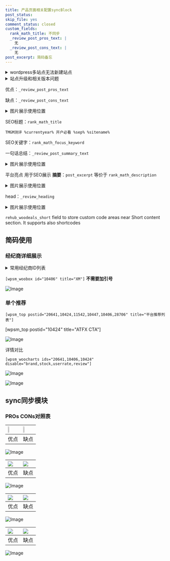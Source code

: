 ```yaml
---
title: 产品页面相关配置syncBlock
post_status: 
skip_file: yes
comment_status: closed
custom_fields:
  rank_math_title: 不同步
  _review_post_pros_text: |
    无
  _review_post_cons_text: |
    无
post_excerpt: 简码备忘
---
```

<details><summary>wordpress多站点无法新建站点</summary>

<li>和报错需要清理cookies一样的原因</li>
<li>wp-config.php里面<code>define( 'SUBDOMAIN_INSTALL', false );//子域名安装</code></li>
<li>新建子站点是用<code>define( 'SUBDOMAIN_INSTALL', true);//子域名安装</code> 完成以后，改成<code>false</code></li>
</details>

<details><summary>站点升级和相关版本问题</summary>

<p>wordpress：5.9.9
woocommerce：7.5.1
出现问题的地方：主题选项里面>><strong>Product layout >>compact style</strong></p>
<p>如何出现没有用过的字段 导致无法保存。先导出配置 然后进行修改，后面再次恢复即可。</p>
<p>出现部分字段无法显示时，需要返回默认布局后，对产品进行保存就好了。</p>
<p></p>
</details>

优点：`_review_post_pros_text`

缺点：`_review_post_cons_text`

<details><summary>图片展示使用位置</summary>

<img src="https://prod-files-secure.s3.us-west-2.amazonaws.com/39ed1227-6d7d-4570-be36-9ccd4a2c4241/f51d3d83-55d4-4bdf-9604-f37ec77ab556/Untitled.png?X-Amz-Algorithm=AWS4-HMAC-SHA256&X-Amz-Content-Sha256=UNSIGNED-PAYLOAD&X-Amz-Credential=ASIAZI2LB4667QUOIBJD%2F20250212%2Fus-west-2%2Fs3%2Faws4_request&X-Amz-Date=20250212T225521Z&X-Amz-Expires=3600&X-Amz-Security-Token=IQoJb3JpZ2luX2VjEN%2F%2F%2F%2F%2F%2F%2F%2F%2F%2F%2FwEaCXVzLXdlc3QtMiJIMEYCIQCcFDtX3jmSou5CzVdRYOq0xN%2BxZYYhlHvWbZvo1sX4CQIhANAhpYV7VW7UC3Ki6TdcMJpQdxAdmJ3lKGM%2ByuSqEIVcKogECPj%2F%2F%2F%2F%2F%2F%2F%2F%2F%2FwEQABoMNjM3NDIzMTgzODA1IgzjirSsPzzIKv7n6b4q3ANsN92cM511tXY6lgCK1SRp65YKM9iQ4FAgQTrBxqGwhxJ%2B1MYeg73sP4z79mR%2B1RE1RnHsruhYH87dhOoXcsNS1MSjzDq0eQOjYVNXQV8%2FIVgAsBncHcFoK1rANurfPCqF2sIBEdkkh0dMipoqr%2BsySn%2BbGqjtZETCDmPe840KiO866zva%2FlF9MNpcR0AM3h34BY3qSEyXvrV5Z5uY6lfWh8IpjENIIg%2B0l2cKsoWCXVj5elb3aTTBoJn0NNZXRwgf8cJIyJpie3rCvNqYxhJYeizBbA1bn8iC0u2Ts%2FxH%2Fn4dRRAyv3oNT0s75e%2FtHuOrWje311LHwjwfjZLj2jaZCbgtnSz4T0E05yXfWTS9Wtx0%2BVk%2FXzGA5XKKaqh%2BMYPXEGZo0UD7jjCugqfZy0LNTSXAdiQ7Ai%2BnAUPxX1ghOnGUBthg3Zw9JeS7ijHqwG4cGvpWdqB5VASuZPESdWZKp2v74Q3UIOiWzGFk1WrTWuUrU9NjYmEVi47AqIfR2IcDHSgKtTywzHBpGWd9zOFbswhjhQJU8KmQoOMYkHkdz7PServm1BjUYQ2RaA0AZuVwlyODYok6ErUtzWU740ZFsf1GRDF0BB1o0bOfJqKbSsttELJPsgB8pQCbDTDWw7S9BjqkAS61ILhir6IO5HAga80DisEEiO04ynnQipUSMpojdsx5aediETCUn3nw3kBashGGjWKNma8vIlSwd1M%2Fk2OHaJ8D%2BTExlIL%2BXA%2BP8YQ0Yp%2F6AafKvw%2FjbejYlPoER%2BhDo%2FKqhlLiCw0w8AzW6qsJAMMi1glRnxyC6GqfUajULpTefCCqfTfpep%2Fsqzve8fwwsH5gXmo7VFTgrXwaZWh9T%2FNcilWe&X-Amz-Signature=6e8728b9ffe9dd62be8ff36b253c38cd0143e6e3fe88c99dfba9235783bd3a05&X-Amz-SignedHeaders=host&x-id=GetObject" alt="Image">
</details>

SEO标题：`rank_math_title`

`TMGM测评 %currentyear% 开户必看 %sep% %sitename%`

SEO关键字：`rank_math_focus_keyword`

一句话总结：`_review_post_summary_text`

<details><summary>图片展示使用位置</summary>

<img src="https://prod-files-secure.s3.us-west-2.amazonaws.com/39ed1227-6d7d-4570-be36-9ccd4a2c4241/4b96a922-296c-4f4e-8630-d1c870cbce01/Untitled.png?X-Amz-Algorithm=AWS4-HMAC-SHA256&X-Amz-Content-Sha256=UNSIGNED-PAYLOAD&X-Amz-Credential=ASIAZI2LB466QT4ZV5TH%2F20250212%2Fus-west-2%2Fs3%2Faws4_request&X-Amz-Date=20250212T225521Z&X-Amz-Expires=3600&X-Amz-Security-Token=IQoJb3JpZ2luX2VjEN%2F%2F%2F%2F%2F%2F%2F%2F%2F%2F%2FwEaCXVzLXdlc3QtMiJHMEUCIQDaUlqoOFrrtdbWZF89FPV9PG53wMxYHfhJYDvjKyKPBQIgJ8uzyb4dagjsHBl33dIA79p0n5vUChNSNRAonvbPbdkqiAQI%2BP%2F%2F%2F%2F%2F%2F%2F%2F%2F%2FARAAGgw2Mzc0MjMxODM4MDUiDJl7kcudUEoTix8kqCrcA1o0oJZwtuZcbUZy4wPGWmJi%2BAxiVdvhpuMgH46o8erL0ShVz9%2FOL6Oy7EKdwsoTAdz0%2B6bRMGJQX5WbbYGZlzJ7Zn%2BnOwmGzS6q7412eXLkMFtMQFXvNMTK2Akz%2F9bWMjMe%2BN%2FluUEyjrZ7n4R7keNw94OPmpaX%2B658rkc5AuuHjIY3ZhuRd1bvK0P8UFqBwzKWq3oNpD7vn%2FCoTGY3DunNHwVxJKNLIcWGDc%2BJ%2FmoI3%2BqlBnfIiKdxK2%2FmthnijmWOwbmqoTYgcst3OESiaoGG%2Bn1odpHfS82tKI6eSAcCp4%2Ffr7p12Zhek9%2FmqDxU3xTQC5QT%2FWhRkNQrsTaEqrefGRUahy6wH4lEo4iomRiLVOQKbTw3FcwE9GicAfYohMR0f%2B6MgA6XnQ8Kuiagj%2F%2FRCTxMfDmr3nmdKIlOAb9EoQJR4eBIKO0VzotpMuWYGfTGGoXSeoo%2Bp16LjJ4iI20lvlquHq46SfThr2L%2F2vB45Dl7QF2txozmkXPnsK3DHOQGM2q0da6qtkwEwPX0WMogqz2ouVFsXID56ja6tF99cipSTizMnV1RIKCbxFoTMoZA4h2woflQyv518BEBSAD9Pz258%2BqGLwGhqU3heqYnLlNf%2FjALhBwLvGVpML3DtL0GOqUBjkSEdk7bhGykUhYyKFAPE%2FVv9FWinrwzrO2dYbhUcgKClatDaXWRC2PmCzHtiQG1ctewk%2Bd5HKm3O04phaqE7m4wHsi8Rketh2i5p1xicu40Cd8RX%2Fac7OEHxQ9W2CHwyPxz9KAeyhPxiuoYnyyZb5qJU6n0rdGtjpbMQrTV1bNAE%2FMSxVRmxdCBhvr7CK%2FSYeRAbUH2Er0hrzpvMhZu%2F7KZYZt3&X-Amz-Signature=b328537e267477d5d2861b5cd52cad0ec4336b7ae4dc2d213fa36f27ed24ebbe&X-Amz-SignedHeaders=host&x-id=GetObject" alt="Image">
</details>

平台亮点 用于SEO展示 **摘要**：`post_excerpt`  等价于 `rank_math_description`

<details><summary>图片展示使用位置</summary>

<img src="https://prod-files-secure.s3.us-west-2.amazonaws.com/39ed1227-6d7d-4570-be36-9ccd4a2c4241/1ee11f63-b60a-4dfe-a7a7-d58ff23b5d88/Untitled.png?X-Amz-Algorithm=AWS4-HMAC-SHA256&X-Amz-Content-Sha256=UNSIGNED-PAYLOAD&X-Amz-Credential=ASIAZI2LB466UNDLO4OS%2F20250212%2Fus-west-2%2Fs3%2Faws4_request&X-Amz-Date=20250212T225522Z&X-Amz-Expires=3600&X-Amz-Security-Token=IQoJb3JpZ2luX2VjEN%2F%2F%2F%2F%2F%2F%2F%2F%2F%2F%2FwEaCXVzLXdlc3QtMiJGMEQCIB0NBghvcyOOdNmJccrVKWnx6PieTiqf8dWUJE0Bv%2FWlAiA%2FTBqB6pr4UOlhcbJIeovi8iKosB1NNOJXlC6teUjmWyqIBAj4%2F%2F%2F%2F%2F%2F%2F%2F%2F%2F8BEAAaDDYzNzQyMzE4MzgwNSIMDmZbt9HkixvC7ZQVKtwDayoYm8z3Iu%2BnJemUS7JZaUHSrFNMxc5%2BECVHb86CMd4tvveyB6ecgU1gYypcckHrtwXOvc0wlFGSa6aNHWGomjbMNiGXMa2MlJIiamqVDR%2B%2BuIqtLILgzZkShnaXK9VDyCWCHocQqqVO8HOk5nQ%2FPUO3Fm7GKFTX8kbwYIF%2BqD76eMNA5NURuFUIUIlOJXsb2CRda4E3FI1n10Tev%2B8IXEm0zpDu2qQCNgktlxR%2B7HH6P%2FhDxJRT%2FB3oFDr%2F08GBWJ2YFX9SGu001SZpJxileA15ub0tegCZbnxVGwy7VLppp8jEmwtDbiTadgzpePbYBdL4MLGzU1SUzdXnhSe3pIJWyLk%2FefRVenUFRmGVk2cl7YsKHkNk3PPOqEVBaG4LLoaE3X2WWPiaiTnX2hHfdkSpoOadPn6PO8wkLfSRH24dI2MLfJRqMRK1Oik5aWs3IUJaV5J9JWfQxbOJNFwppCKBWau9zEzgzcs9ApPhrybYJrqd6%2FQFW5wTTXt0163nQtqtAUWjRjrxllUy8oKlN%2FxZc0iAozPe4yYXDWTu6e7AlIywzseLItyckBSEfNmQgghozqJY6RGXl3UZOwUQjptlqPdpdMvOgHqzGVovZeXWq3ED5aze3Z7G2rIw4cO0vQY6pgHkCn5PZzQXEOeyTt8RXhQ5B1DnjUuHGRq0qs%2FzhhEcmYr%2FpiYFpRj7YivE5FJfOOOzkIHsQMXMgSrMwO7qCOUA1PGmiWGKLZJBTIdJu1OkR4Hf0qUu3alhj4qA9TPmiz9BDuwkRvxkWTMW%2FDlpQ7Oo6RjPLO1r72yJe4oBnHHpLnTAo5yjfH6EcGdi%2BUgyPLFv8dPi4WQzMwe3XRIHPsB2VGgLXa3G&X-Amz-Signature=35431a0f85cf2bf97a461455c05ca3b0f2fe66ef256e0b7524b99352eab29f14&X-Amz-SignedHeaders=host&x-id=GetObject" alt="Image">
<img src="https://prod-files-secure.s3.us-west-2.amazonaws.com/39ed1227-6d7d-4570-be36-9ccd4a2c4241/ad4118b5-78d8-4fbe-801e-3b29b5d99c01/Untitled.png?X-Amz-Algorithm=AWS4-HMAC-SHA256&X-Amz-Content-Sha256=UNSIGNED-PAYLOAD&X-Amz-Credential=ASIAZI2LB466UNDLO4OS%2F20250212%2Fus-west-2%2Fs3%2Faws4_request&X-Amz-Date=20250212T225522Z&X-Amz-Expires=3600&X-Amz-Security-Token=IQoJb3JpZ2luX2VjEN%2F%2F%2F%2F%2F%2F%2F%2F%2F%2F%2FwEaCXVzLXdlc3QtMiJGMEQCIB0NBghvcyOOdNmJccrVKWnx6PieTiqf8dWUJE0Bv%2FWlAiA%2FTBqB6pr4UOlhcbJIeovi8iKosB1NNOJXlC6teUjmWyqIBAj4%2F%2F%2F%2F%2F%2F%2F%2F%2F%2F8BEAAaDDYzNzQyMzE4MzgwNSIMDmZbt9HkixvC7ZQVKtwDayoYm8z3Iu%2BnJemUS7JZaUHSrFNMxc5%2BECVHb86CMd4tvveyB6ecgU1gYypcckHrtwXOvc0wlFGSa6aNHWGomjbMNiGXMa2MlJIiamqVDR%2B%2BuIqtLILgzZkShnaXK9VDyCWCHocQqqVO8HOk5nQ%2FPUO3Fm7GKFTX8kbwYIF%2BqD76eMNA5NURuFUIUIlOJXsb2CRda4E3FI1n10Tev%2B8IXEm0zpDu2qQCNgktlxR%2B7HH6P%2FhDxJRT%2FB3oFDr%2F08GBWJ2YFX9SGu001SZpJxileA15ub0tegCZbnxVGwy7VLppp8jEmwtDbiTadgzpePbYBdL4MLGzU1SUzdXnhSe3pIJWyLk%2FefRVenUFRmGVk2cl7YsKHkNk3PPOqEVBaG4LLoaE3X2WWPiaiTnX2hHfdkSpoOadPn6PO8wkLfSRH24dI2MLfJRqMRK1Oik5aWs3IUJaV5J9JWfQxbOJNFwppCKBWau9zEzgzcs9ApPhrybYJrqd6%2FQFW5wTTXt0163nQtqtAUWjRjrxllUy8oKlN%2FxZc0iAozPe4yYXDWTu6e7AlIywzseLItyckBSEfNmQgghozqJY6RGXl3UZOwUQjptlqPdpdMvOgHqzGVovZeXWq3ED5aze3Z7G2rIw4cO0vQY6pgHkCn5PZzQXEOeyTt8RXhQ5B1DnjUuHGRq0qs%2FzhhEcmYr%2FpiYFpRj7YivE5FJfOOOzkIHsQMXMgSrMwO7qCOUA1PGmiWGKLZJBTIdJu1OkR4Hf0qUu3alhj4qA9TPmiz9BDuwkRvxkWTMW%2FDlpQ7Oo6RjPLO1r72yJe4oBnHHpLnTAo5yjfH6EcGdi%2BUgyPLFv8dPi4WQzMwe3XRIHPsB2VGgLXa3G&X-Amz-Signature=5fc921c0148a2a8567747a527d7965c67093eb94d7705f8ed50259fd9bf34da8&X-Amz-SignedHeaders=host&x-id=GetObject" alt="Image">
<img src="https://prod-files-secure.s3.us-west-2.amazonaws.com/39ed1227-6d7d-4570-be36-9ccd4a2c4241/a38cf7c9-a79c-4b64-9e94-13589fe0758b/Untitled.png?X-Amz-Algorithm=AWS4-HMAC-SHA256&X-Amz-Content-Sha256=UNSIGNED-PAYLOAD&X-Amz-Credential=ASIAZI2LB466UNDLO4OS%2F20250212%2Fus-west-2%2Fs3%2Faws4_request&X-Amz-Date=20250212T225522Z&X-Amz-Expires=3600&X-Amz-Security-Token=IQoJb3JpZ2luX2VjEN%2F%2F%2F%2F%2F%2F%2F%2F%2F%2F%2FwEaCXVzLXdlc3QtMiJGMEQCIB0NBghvcyOOdNmJccrVKWnx6PieTiqf8dWUJE0Bv%2FWlAiA%2FTBqB6pr4UOlhcbJIeovi8iKosB1NNOJXlC6teUjmWyqIBAj4%2F%2F%2F%2F%2F%2F%2F%2F%2F%2F8BEAAaDDYzNzQyMzE4MzgwNSIMDmZbt9HkixvC7ZQVKtwDayoYm8z3Iu%2BnJemUS7JZaUHSrFNMxc5%2BECVHb86CMd4tvveyB6ecgU1gYypcckHrtwXOvc0wlFGSa6aNHWGomjbMNiGXMa2MlJIiamqVDR%2B%2BuIqtLILgzZkShnaXK9VDyCWCHocQqqVO8HOk5nQ%2FPUO3Fm7GKFTX8kbwYIF%2BqD76eMNA5NURuFUIUIlOJXsb2CRda4E3FI1n10Tev%2B8IXEm0zpDu2qQCNgktlxR%2B7HH6P%2FhDxJRT%2FB3oFDr%2F08GBWJ2YFX9SGu001SZpJxileA15ub0tegCZbnxVGwy7VLppp8jEmwtDbiTadgzpePbYBdL4MLGzU1SUzdXnhSe3pIJWyLk%2FefRVenUFRmGVk2cl7YsKHkNk3PPOqEVBaG4LLoaE3X2WWPiaiTnX2hHfdkSpoOadPn6PO8wkLfSRH24dI2MLfJRqMRK1Oik5aWs3IUJaV5J9JWfQxbOJNFwppCKBWau9zEzgzcs9ApPhrybYJrqd6%2FQFW5wTTXt0163nQtqtAUWjRjrxllUy8oKlN%2FxZc0iAozPe4yYXDWTu6e7AlIywzseLItyckBSEfNmQgghozqJY6RGXl3UZOwUQjptlqPdpdMvOgHqzGVovZeXWq3ED5aze3Z7G2rIw4cO0vQY6pgHkCn5PZzQXEOeyTt8RXhQ5B1DnjUuHGRq0qs%2FzhhEcmYr%2FpiYFpRj7YivE5FJfOOOzkIHsQMXMgSrMwO7qCOUA1PGmiWGKLZJBTIdJu1OkR4Hf0qUu3alhj4qA9TPmiz9BDuwkRvxkWTMW%2FDlpQ7Oo6RjPLO1r72yJe4oBnHHpLnTAo5yjfH6EcGdi%2BUgyPLFv8dPi4WQzMwe3XRIHPsB2VGgLXa3G&X-Amz-Signature=3b5a56599bde33ee010e4026f44c334c1bd4b68e60b65b3bf1bdc279eaafccf3&X-Amz-SignedHeaders=host&x-id=GetObject" alt="Image">
<img src="https://prod-files-secure.s3.us-west-2.amazonaws.com/39ed1227-6d7d-4570-be36-9ccd4a2c4241/7da6fc1e-d2ac-42ae-8c75-cb5749aa18f6/Untitled.png?X-Amz-Algorithm=AWS4-HMAC-SHA256&X-Amz-Content-Sha256=UNSIGNED-PAYLOAD&X-Amz-Credential=ASIAZI2LB466UNDLO4OS%2F20250212%2Fus-west-2%2Fs3%2Faws4_request&X-Amz-Date=20250212T225522Z&X-Amz-Expires=3600&X-Amz-Security-Token=IQoJb3JpZ2luX2VjEN%2F%2F%2F%2F%2F%2F%2F%2F%2F%2F%2FwEaCXVzLXdlc3QtMiJGMEQCIB0NBghvcyOOdNmJccrVKWnx6PieTiqf8dWUJE0Bv%2FWlAiA%2FTBqB6pr4UOlhcbJIeovi8iKosB1NNOJXlC6teUjmWyqIBAj4%2F%2F%2F%2F%2F%2F%2F%2F%2F%2F8BEAAaDDYzNzQyMzE4MzgwNSIMDmZbt9HkixvC7ZQVKtwDayoYm8z3Iu%2BnJemUS7JZaUHSrFNMxc5%2BECVHb86CMd4tvveyB6ecgU1gYypcckHrtwXOvc0wlFGSa6aNHWGomjbMNiGXMa2MlJIiamqVDR%2B%2BuIqtLILgzZkShnaXK9VDyCWCHocQqqVO8HOk5nQ%2FPUO3Fm7GKFTX8kbwYIF%2BqD76eMNA5NURuFUIUIlOJXsb2CRda4E3FI1n10Tev%2B8IXEm0zpDu2qQCNgktlxR%2B7HH6P%2FhDxJRT%2FB3oFDr%2F08GBWJ2YFX9SGu001SZpJxileA15ub0tegCZbnxVGwy7VLppp8jEmwtDbiTadgzpePbYBdL4MLGzU1SUzdXnhSe3pIJWyLk%2FefRVenUFRmGVk2cl7YsKHkNk3PPOqEVBaG4LLoaE3X2WWPiaiTnX2hHfdkSpoOadPn6PO8wkLfSRH24dI2MLfJRqMRK1Oik5aWs3IUJaV5J9JWfQxbOJNFwppCKBWau9zEzgzcs9ApPhrybYJrqd6%2FQFW5wTTXt0163nQtqtAUWjRjrxllUy8oKlN%2FxZc0iAozPe4yYXDWTu6e7AlIywzseLItyckBSEfNmQgghozqJY6RGXl3UZOwUQjptlqPdpdMvOgHqzGVovZeXWq3ED5aze3Z7G2rIw4cO0vQY6pgHkCn5PZzQXEOeyTt8RXhQ5B1DnjUuHGRq0qs%2FzhhEcmYr%2FpiYFpRj7YivE5FJfOOOzkIHsQMXMgSrMwO7qCOUA1PGmiWGKLZJBTIdJu1OkR4Hf0qUu3alhj4qA9TPmiz9BDuwkRvxkWTMW%2FDlpQ7Oo6RjPLO1r72yJe4oBnHHpLnTAo5yjfH6EcGdi%2BUgyPLFv8dPi4WQzMwe3XRIHPsB2VGgLXa3G&X-Amz-Signature=d6b7efb1633eafa0b5226ce69d7160adc8a06bec5f7bfcd1fab8b34bc52ddcce&X-Amz-SignedHeaders=host&x-id=GetObject" alt="Image">
<img src="https://prod-files-secure.s3.us-west-2.amazonaws.com/39ed1227-6d7d-4570-be36-9ccd4a2c4241/7e97f40a-eaee-47f5-b2f9-475f96808fa7/Untitled.png?X-Amz-Algorithm=AWS4-HMAC-SHA256&X-Amz-Content-Sha256=UNSIGNED-PAYLOAD&X-Amz-Credential=ASIAZI2LB466UNDLO4OS%2F20250212%2Fus-west-2%2Fs3%2Faws4_request&X-Amz-Date=20250212T225522Z&X-Amz-Expires=3600&X-Amz-Security-Token=IQoJb3JpZ2luX2VjEN%2F%2F%2F%2F%2F%2F%2F%2F%2F%2F%2FwEaCXVzLXdlc3QtMiJGMEQCIB0NBghvcyOOdNmJccrVKWnx6PieTiqf8dWUJE0Bv%2FWlAiA%2FTBqB6pr4UOlhcbJIeovi8iKosB1NNOJXlC6teUjmWyqIBAj4%2F%2F%2F%2F%2F%2F%2F%2F%2F%2F8BEAAaDDYzNzQyMzE4MzgwNSIMDmZbt9HkixvC7ZQVKtwDayoYm8z3Iu%2BnJemUS7JZaUHSrFNMxc5%2BECVHb86CMd4tvveyB6ecgU1gYypcckHrtwXOvc0wlFGSa6aNHWGomjbMNiGXMa2MlJIiamqVDR%2B%2BuIqtLILgzZkShnaXK9VDyCWCHocQqqVO8HOk5nQ%2FPUO3Fm7GKFTX8kbwYIF%2BqD76eMNA5NURuFUIUIlOJXsb2CRda4E3FI1n10Tev%2B8IXEm0zpDu2qQCNgktlxR%2B7HH6P%2FhDxJRT%2FB3oFDr%2F08GBWJ2YFX9SGu001SZpJxileA15ub0tegCZbnxVGwy7VLppp8jEmwtDbiTadgzpePbYBdL4MLGzU1SUzdXnhSe3pIJWyLk%2FefRVenUFRmGVk2cl7YsKHkNk3PPOqEVBaG4LLoaE3X2WWPiaiTnX2hHfdkSpoOadPn6PO8wkLfSRH24dI2MLfJRqMRK1Oik5aWs3IUJaV5J9JWfQxbOJNFwppCKBWau9zEzgzcs9ApPhrybYJrqd6%2FQFW5wTTXt0163nQtqtAUWjRjrxllUy8oKlN%2FxZc0iAozPe4yYXDWTu6e7AlIywzseLItyckBSEfNmQgghozqJY6RGXl3UZOwUQjptlqPdpdMvOgHqzGVovZeXWq3ED5aze3Z7G2rIw4cO0vQY6pgHkCn5PZzQXEOeyTt8RXhQ5B1DnjUuHGRq0qs%2FzhhEcmYr%2FpiYFpRj7YivE5FJfOOOzkIHsQMXMgSrMwO7qCOUA1PGmiWGKLZJBTIdJu1OkR4Hf0qUu3alhj4qA9TPmiz9BDuwkRvxkWTMW%2FDlpQ7Oo6RjPLO1r72yJe4oBnHHpLnTAo5yjfH6EcGdi%2BUgyPLFv8dPi4WQzMwe3XRIHPsB2VGgLXa3G&X-Amz-Signature=a387cc2358907ac2576d540086141d7b1bd13442946c3c5f053d34abb3de83b9&X-Amz-SignedHeaders=host&x-id=GetObject" alt="Image">
</details>

head：`_review_heading`

<details><summary>图片展示使用位置</summary>

<img src="https://prod-files-secure.s3.us-west-2.amazonaws.com/39ed1227-6d7d-4570-be36-9ccd4a2c4241/3a4650ad-9887-415c-889a-edd51fa54f27/Untitled.png?X-Amz-Algorithm=AWS4-HMAC-SHA256&X-Amz-Content-Sha256=UNSIGNED-PAYLOAD&X-Amz-Credential=ASIAZI2LB466YVMBCLFU%2F20250212%2Fus-west-2%2Fs3%2Faws4_request&X-Amz-Date=20250212T225522Z&X-Amz-Expires=3600&X-Amz-Security-Token=IQoJb3JpZ2luX2VjEN%2F%2F%2F%2F%2F%2F%2F%2F%2F%2F%2FwEaCXVzLXdlc3QtMiJHMEUCIBsUYbOO10AUUz3rGMAp9G4wURRdXB7f4ekVQJa3hnG2AiEAzRCIoen8EqYEX7%2BLzlFzTQbOv25RQZ2O5W2LSifS7hMqiAQI%2BP%2F%2F%2F%2F%2F%2F%2F%2F%2F%2FARAAGgw2Mzc0MjMxODM4MDUiDO90lkgqFiba%2BZifVircA3dxqNGasNgrKv82cEA6m%2B8zT5O7x6K825UG4E5V8IrI9K3I80Yjpv8BEVz360j3GiikJKVz1f%2B6Oo2IMcjebKsn4ZtPs86w4t1jFcUVaVtEyxed33%2B%2BId%2FoFvb3a6BG8A%2BNbcvabBtAxJaQ9G%2BJk4b9JHYCbOYVU5IxkF7C2Kf0B2ioR2%2FSSEVZnXNg%2FvvOsPWfXGNmMCqsCz8Y%2BtrYVO51icVsbzvS5QvfeaZBoLsQ%2Fxj3pmEdiBJlouvP83QFUrBwcn8Xxzq2dSo0La4e9%2FY3OzlnXInXM17BKI7lJ1asaXAo%2BS%2FVn2pK8kFuAAvN2I6GlbP6op%2BfHdRBEL0vImDBELJ6xJyMGYE4OBIlAmTOgGgnEdvJLDH32s%2BLKyTmnJ2fP1WSpa0slqEAZtyG1u4FNuSySRTr3qs7jU3EYIQbFTqWgGtWG8L8Tx%2B1HMIAw7IXqOUFx8CaQyivdSVn6TJ69%2BROITDticLGq7J%2B96tTu1CNs4sc%2F8YZRrFn7WOZT71wcZbR9U4Wz%2B4EZZNrMpgYIu7NF5%2FDu4pr1%2FSlQUmUYwHBM2izHu6AS6hIcnzdiGTEFsKVBT52zjUcjwgOPA2gzwLb3%2FDplaYfhh8bp1vkz62znDdr973IqvMMMMPEtL0GOqUBxPHubQ1EeUMRN%2Fvs%2Bvv0qkRLvJjsnyzgL4C%2BCGiviM%2FSWbnaYPENrtYAcnuvOQfFBayYi1KmaSGdIcQD5W6jJ63mmM0Ir5IokHzgqk9t2J%2Bpp93yLHbM65YK9FNSEhM2jtjNum22PHPXPBo4FVe7NIVD0Kz8Mj2NO9tIFqDObYJVVe%2FfrDpJLFNpSdqW%2BH78daN19faChJj0JGPYeE9NiVFoVad5&X-Amz-Signature=5c95e8123ca19d27bb29b71f78935b36651674b9e0b7218bf076ca58c7461300&X-Amz-SignedHeaders=host&x-id=GetObject" alt="Image">
</details>

`rehub_woodeals_short`	field to store custom code areas near Short content section. It supports also shortcodes



## 简码使用

### 经纪商详细展示

<details><summary>常用经纪商ID列表</summary>

<pre><code class="php">嘉盛 ===> 20641  [wpsm_woobox id="20641" title="嘉盛"]
易信easymarkets ===> 11542  [wpsm_woobox id="11542" title="易信easymarkets"]
ATFX外汇 ===> 10424  [wpsm_woobox id="10424" title="ATFX"]
XM ===> 10406  [wpsm_woobox id="10406" title="XM"]
TMGM ===> 29622  [wpsm_woobox id="29622" title="TMGM"]
HYCM ===> 10447  [wpsm_woobox id="10447" title="HYCM"]
fpmarkets澳福外汇 ===> 20639  [wpsm_woobox id="20639" title="fpmarkets澳福外汇"]</code></pre>
</details>

`[wpsm_woobox id="10406" title="XM"]` **不需要加引号**

![Image](https://prod-files-secure.s3.us-west-2.amazonaws.com/39ed1227-6d7d-4570-be36-9ccd4a2c4241/4f898f9d-0fa7-4e43-acd3-ac6bc7be575a/Untitled.png?X-Amz-Algorithm=AWS4-HMAC-SHA256&X-Amz-Content-Sha256=UNSIGNED-PAYLOAD&X-Amz-Credential=ASIAZI2LB4666KT5ORNR%2F20250212%2Fus-west-2%2Fs3%2Faws4_request&X-Amz-Date=20250212T225520Z&X-Amz-Expires=3600&X-Amz-Security-Token=IQoJb3JpZ2luX2VjEN%2F%2F%2F%2F%2F%2F%2F%2F%2F%2F%2FwEaCXVzLXdlc3QtMiJHMEUCIQCP3lP8f8MiPiZKUzxTqMPwIOEn1yiBgTp7Q832JKRK%2BwIgc18YALBgX6tHEuIvvh36uhpMpzBXd1CtH5QNsgjxRSoqiAQI%2BP%2F%2F%2F%2F%2F%2F%2F%2F%2F%2FARAAGgw2Mzc0MjMxODM4MDUiDA7pO%2BlZ5KsvWoDn6SrcA50cMVMUPFbZDBE9iHBCTWlcnhUQF8LZPharCvh22OjgiON6WBfQrUfsUAv3T0a8lp7N1mxVDNkScCg5bEz4XHLSsekgdww8iWu1HwtAoLIV0j3YIhHQl9YtpoAhHEgt50R4zwUCu7Akc4p4DI%2BdAAXBCbSdZSYyWzt1xZVavWVTB3BT7OYqNvHEoUf6ufj%2BUSvDhDBmFI4izdnffWNavIRCWbJn6ZIHm7vNJSsx2oHjK1ME6id8RhxYWqXpmmt8UZ4V42Y7yssV0PCUZLsWQUeSck1Nrw6OBZndHMZowf96UA9JDp1mNd326D3ykLmYATqxediM68rODuKWOS0NlXpG9Za7Xq7vU5gGsAien4P5k4UnTLDiRIfqBLMOynOr5BH0JTYTz09zQuDut415t8MLx1ZoMUYuto62Ole4Tb73mSu8iIQIAbugkHEsq5d0aArSF76yUm3r%2Bc2EcaxhGx86PuKaJAav6u8v3gcsxLaETlyTSrub32ao8zybRf0q9oFkMffUyEmu0oEXjn6%2FE9os0hKg1kM0wlSkFNvnj%2BUb5tC%2FyWc5mUcn%2B2G0cY%2FNCti9u2aKRb6AGB1FyvWDOPoYNbKXN%2FNXAGnDPDjm84AxAgyoOb3IsZEtrbh1ML3DtL0GOqUBsZlqgs7j%2FR6IXQoNx%2FCL5hh58ASyk7MjbxFWLqXb4PxiXdBpu%2F1EYbPL5C55WLCSgZ3KnW2aSP71P%2F1bPqb4tHGgBReT%2F3R1%2Fbpjxtodp5Zw2an3QThpcFrId%2F5qmXDuClgBhTEgK03DZ6GYqwBVL7%2B8TtwdIWBWJYyIGVlGXHUYUHKj2Djw%2F6EeYl0Y351luw5pIk7s8g%2FsYru%2FggkvAf%2BkKjhH&X-Amz-Signature=62940cace6f14b69d0fe0f46eb2f4f5ce0e528b70d02582e00ca08eede007eae&X-Amz-SignedHeaders=host&x-id=GetObject)

### 单个推荐
`[wpsm_top postid="20641,10424,11542,10447,10406,28706" title="平台推荐列表"]`

[wpsm_top postid="10424" title="ATFX CTA"]

![Image](https://prod-files-secure.s3.us-west-2.amazonaws.com/39ed1227-6d7d-4570-be36-9ccd4a2c4241/5ac620dc-51a8-48b6-b55d-91f47299193c/Untitled.png?X-Amz-Algorithm=AWS4-HMAC-SHA256&X-Amz-Content-Sha256=UNSIGNED-PAYLOAD&X-Amz-Credential=ASIAZI2LB4666KT5ORNR%2F20250212%2Fus-west-2%2Fs3%2Faws4_request&X-Amz-Date=20250212T225520Z&X-Amz-Expires=3600&X-Amz-Security-Token=IQoJb3JpZ2luX2VjEN%2F%2F%2F%2F%2F%2F%2F%2F%2F%2F%2FwEaCXVzLXdlc3QtMiJHMEUCIQCP3lP8f8MiPiZKUzxTqMPwIOEn1yiBgTp7Q832JKRK%2BwIgc18YALBgX6tHEuIvvh36uhpMpzBXd1CtH5QNsgjxRSoqiAQI%2BP%2F%2F%2F%2F%2F%2F%2F%2F%2F%2FARAAGgw2Mzc0MjMxODM4MDUiDA7pO%2BlZ5KsvWoDn6SrcA50cMVMUPFbZDBE9iHBCTWlcnhUQF8LZPharCvh22OjgiON6WBfQrUfsUAv3T0a8lp7N1mxVDNkScCg5bEz4XHLSsekgdww8iWu1HwtAoLIV0j3YIhHQl9YtpoAhHEgt50R4zwUCu7Akc4p4DI%2BdAAXBCbSdZSYyWzt1xZVavWVTB3BT7OYqNvHEoUf6ufj%2BUSvDhDBmFI4izdnffWNavIRCWbJn6ZIHm7vNJSsx2oHjK1ME6id8RhxYWqXpmmt8UZ4V42Y7yssV0PCUZLsWQUeSck1Nrw6OBZndHMZowf96UA9JDp1mNd326D3ykLmYATqxediM68rODuKWOS0NlXpG9Za7Xq7vU5gGsAien4P5k4UnTLDiRIfqBLMOynOr5BH0JTYTz09zQuDut415t8MLx1ZoMUYuto62Ole4Tb73mSu8iIQIAbugkHEsq5d0aArSF76yUm3r%2Bc2EcaxhGx86PuKaJAav6u8v3gcsxLaETlyTSrub32ao8zybRf0q9oFkMffUyEmu0oEXjn6%2FE9os0hKg1kM0wlSkFNvnj%2BUb5tC%2FyWc5mUcn%2B2G0cY%2FNCti9u2aKRb6AGB1FyvWDOPoYNbKXN%2FNXAGnDPDjm84AxAgyoOb3IsZEtrbh1ML3DtL0GOqUBsZlqgs7j%2FR6IXQoNx%2FCL5hh58ASyk7MjbxFWLqXb4PxiXdBpu%2F1EYbPL5C55WLCSgZ3KnW2aSP71P%2F1bPqb4tHGgBReT%2F3R1%2Fbpjxtodp5Zw2an3QThpcFrId%2F5qmXDuClgBhTEgK03DZ6GYqwBVL7%2B8TtwdIWBWJYyIGVlGXHUYUHKj2Djw%2F6EeYl0Y351luw5pIk7s8g%2FsYru%2FggkvAf%2BkKjhH&X-Amz-Signature=2de02fc48830c13bce4f3942262487615a462a27c71f80fa09e8e38a338f48c8&X-Amz-SignedHeaders=host&x-id=GetObject)

详情对比

`[wpsm_woocharts ids="20641,10406,10424" disable="brand,stock,userrate,review"]`

![Image](https://prod-files-secure.s3.us-west-2.amazonaws.com/39ed1227-6d7d-4570-be36-9ccd4a2c4241/bf3ba45f-b9f3-4295-8aef-b4a495fd25f4/Untitled.png?X-Amz-Algorithm=AWS4-HMAC-SHA256&X-Amz-Content-Sha256=UNSIGNED-PAYLOAD&X-Amz-Credential=ASIAZI2LB4666KT5ORNR%2F20250212%2Fus-west-2%2Fs3%2Faws4_request&X-Amz-Date=20250212T225520Z&X-Amz-Expires=3600&X-Amz-Security-Token=IQoJb3JpZ2luX2VjEN%2F%2F%2F%2F%2F%2F%2F%2F%2F%2F%2FwEaCXVzLXdlc3QtMiJHMEUCIQCP3lP8f8MiPiZKUzxTqMPwIOEn1yiBgTp7Q832JKRK%2BwIgc18YALBgX6tHEuIvvh36uhpMpzBXd1CtH5QNsgjxRSoqiAQI%2BP%2F%2F%2F%2F%2F%2F%2F%2F%2F%2FARAAGgw2Mzc0MjMxODM4MDUiDA7pO%2BlZ5KsvWoDn6SrcA50cMVMUPFbZDBE9iHBCTWlcnhUQF8LZPharCvh22OjgiON6WBfQrUfsUAv3T0a8lp7N1mxVDNkScCg5bEz4XHLSsekgdww8iWu1HwtAoLIV0j3YIhHQl9YtpoAhHEgt50R4zwUCu7Akc4p4DI%2BdAAXBCbSdZSYyWzt1xZVavWVTB3BT7OYqNvHEoUf6ufj%2BUSvDhDBmFI4izdnffWNavIRCWbJn6ZIHm7vNJSsx2oHjK1ME6id8RhxYWqXpmmt8UZ4V42Y7yssV0PCUZLsWQUeSck1Nrw6OBZndHMZowf96UA9JDp1mNd326D3ykLmYATqxediM68rODuKWOS0NlXpG9Za7Xq7vU5gGsAien4P5k4UnTLDiRIfqBLMOynOr5BH0JTYTz09zQuDut415t8MLx1ZoMUYuto62Ole4Tb73mSu8iIQIAbugkHEsq5d0aArSF76yUm3r%2Bc2EcaxhGx86PuKaJAav6u8v3gcsxLaETlyTSrub32ao8zybRf0q9oFkMffUyEmu0oEXjn6%2FE9os0hKg1kM0wlSkFNvnj%2BUb5tC%2FyWc5mUcn%2B2G0cY%2FNCti9u2aKRb6AGB1FyvWDOPoYNbKXN%2FNXAGnDPDjm84AxAgyoOb3IsZEtrbh1ML3DtL0GOqUBsZlqgs7j%2FR6IXQoNx%2FCL5hh58ASyk7MjbxFWLqXb4PxiXdBpu%2F1EYbPL5C55WLCSgZ3KnW2aSP71P%2F1bPqb4tHGgBReT%2F3R1%2Fbpjxtodp5Zw2an3QThpcFrId%2F5qmXDuClgBhTEgK03DZ6GYqwBVL7%2B8TtwdIWBWJYyIGVlGXHUYUHKj2Djw%2F6EeYl0Y351luw5pIk7s8g%2FsYru%2FggkvAf%2BkKjhH&X-Amz-Signature=bdb92cb161d3d8db22cbee650ded6edf3bf045bfb4076a243b747ec1516c3e49&X-Amz-SignedHeaders=host&x-id=GetObject)

![Image](https://prod-files-secure.s3.us-west-2.amazonaws.com/39ed1227-6d7d-4570-be36-9ccd4a2c4241/30bc56ef-f383-4b48-9768-2ebc9e436ec0/Untitled.png?X-Amz-Algorithm=AWS4-HMAC-SHA256&X-Amz-Content-Sha256=UNSIGNED-PAYLOAD&X-Amz-Credential=ASIAZI2LB4666KT5ORNR%2F20250212%2Fus-west-2%2Fs3%2Faws4_request&X-Amz-Date=20250212T225520Z&X-Amz-Expires=3600&X-Amz-Security-Token=IQoJb3JpZ2luX2VjEN%2F%2F%2F%2F%2F%2F%2F%2F%2F%2F%2FwEaCXVzLXdlc3QtMiJHMEUCIQCP3lP8f8MiPiZKUzxTqMPwIOEn1yiBgTp7Q832JKRK%2BwIgc18YALBgX6tHEuIvvh36uhpMpzBXd1CtH5QNsgjxRSoqiAQI%2BP%2F%2F%2F%2F%2F%2F%2F%2F%2F%2FARAAGgw2Mzc0MjMxODM4MDUiDA7pO%2BlZ5KsvWoDn6SrcA50cMVMUPFbZDBE9iHBCTWlcnhUQF8LZPharCvh22OjgiON6WBfQrUfsUAv3T0a8lp7N1mxVDNkScCg5bEz4XHLSsekgdww8iWu1HwtAoLIV0j3YIhHQl9YtpoAhHEgt50R4zwUCu7Akc4p4DI%2BdAAXBCbSdZSYyWzt1xZVavWVTB3BT7OYqNvHEoUf6ufj%2BUSvDhDBmFI4izdnffWNavIRCWbJn6ZIHm7vNJSsx2oHjK1ME6id8RhxYWqXpmmt8UZ4V42Y7yssV0PCUZLsWQUeSck1Nrw6OBZndHMZowf96UA9JDp1mNd326D3ykLmYATqxediM68rODuKWOS0NlXpG9Za7Xq7vU5gGsAien4P5k4UnTLDiRIfqBLMOynOr5BH0JTYTz09zQuDut415t8MLx1ZoMUYuto62Ole4Tb73mSu8iIQIAbugkHEsq5d0aArSF76yUm3r%2Bc2EcaxhGx86PuKaJAav6u8v3gcsxLaETlyTSrub32ao8zybRf0q9oFkMffUyEmu0oEXjn6%2FE9os0hKg1kM0wlSkFNvnj%2BUb5tC%2FyWc5mUcn%2B2G0cY%2FNCti9u2aKRb6AGB1FyvWDOPoYNbKXN%2FNXAGnDPDjm84AxAgyoOb3IsZEtrbh1ML3DtL0GOqUBsZlqgs7j%2FR6IXQoNx%2FCL5hh58ASyk7MjbxFWLqXb4PxiXdBpu%2F1EYbPL5C55WLCSgZ3KnW2aSP71P%2F1bPqb4tHGgBReT%2F3R1%2Fbpjxtodp5Zw2an3QThpcFrId%2F5qmXDuClgBhTEgK03DZ6GYqwBVL7%2B8TtwdIWBWJYyIGVlGXHUYUHKj2Djw%2F6EeYl0Y351luw5pIk7s8g%2FsYru%2FggkvAf%2BkKjhH&X-Amz-Signature=63a994b8f7fe53c1c9ba8fc6513dfe4bcf7d784016e540ffb4afd7d979535876&X-Amz-SignedHeaders=host&x-id=GetObject)

## sync同步模块

### PROs CONs对照表

| <img src="https://cdn.ifttt.fun/gh/jarlin8/OSS@main/icons/customize/pros.svg" height="auto" width="37.3%"> | <img src="https://cdn.ifttt.fun/gh/jarlin8/OSS@main/icons/customize/cons.svg" height="auto" width="28.8%"> |
| :--- | :--- |
| 优点 | 缺点 |

![Image](https://prod-files-secure.s3.us-west-2.amazonaws.com/39ed1227-6d7d-4570-be36-9ccd4a2c4241/8742b755-dfb5-4004-9a5f-d6e561664bd8/Untitled.png?X-Amz-Algorithm=AWS4-HMAC-SHA256&X-Amz-Content-Sha256=UNSIGNED-PAYLOAD&X-Amz-Credential=ASIAZI2LB4666KT5ORNR%2F20250212%2Fus-west-2%2Fs3%2Faws4_request&X-Amz-Date=20250212T225520Z&X-Amz-Expires=3600&X-Amz-Security-Token=IQoJb3JpZ2luX2VjEN%2F%2F%2F%2F%2F%2F%2F%2F%2F%2F%2FwEaCXVzLXdlc3QtMiJHMEUCIQCP3lP8f8MiPiZKUzxTqMPwIOEn1yiBgTp7Q832JKRK%2BwIgc18YALBgX6tHEuIvvh36uhpMpzBXd1CtH5QNsgjxRSoqiAQI%2BP%2F%2F%2F%2F%2F%2F%2F%2F%2F%2FARAAGgw2Mzc0MjMxODM4MDUiDA7pO%2BlZ5KsvWoDn6SrcA50cMVMUPFbZDBE9iHBCTWlcnhUQF8LZPharCvh22OjgiON6WBfQrUfsUAv3T0a8lp7N1mxVDNkScCg5bEz4XHLSsekgdww8iWu1HwtAoLIV0j3YIhHQl9YtpoAhHEgt50R4zwUCu7Akc4p4DI%2BdAAXBCbSdZSYyWzt1xZVavWVTB3BT7OYqNvHEoUf6ufj%2BUSvDhDBmFI4izdnffWNavIRCWbJn6ZIHm7vNJSsx2oHjK1ME6id8RhxYWqXpmmt8UZ4V42Y7yssV0PCUZLsWQUeSck1Nrw6OBZndHMZowf96UA9JDp1mNd326D3ykLmYATqxediM68rODuKWOS0NlXpG9Za7Xq7vU5gGsAien4P5k4UnTLDiRIfqBLMOynOr5BH0JTYTz09zQuDut415t8MLx1ZoMUYuto62Ole4Tb73mSu8iIQIAbugkHEsq5d0aArSF76yUm3r%2Bc2EcaxhGx86PuKaJAav6u8v3gcsxLaETlyTSrub32ao8zybRf0q9oFkMffUyEmu0oEXjn6%2FE9os0hKg1kM0wlSkFNvnj%2BUb5tC%2FyWc5mUcn%2B2G0cY%2FNCti9u2aKRb6AGB1FyvWDOPoYNbKXN%2FNXAGnDPDjm84AxAgyoOb3IsZEtrbh1ML3DtL0GOqUBsZlqgs7j%2FR6IXQoNx%2FCL5hh58ASyk7MjbxFWLqXb4PxiXdBpu%2F1EYbPL5C55WLCSgZ3KnW2aSP71P%2F1bPqb4tHGgBReT%2F3R1%2Fbpjxtodp5Zw2an3QThpcFrId%2F5qmXDuClgBhTEgK03DZ6GYqwBVL7%2B8TtwdIWBWJYyIGVlGXHUYUHKj2Djw%2F6EeYl0Y351luw5pIk7s8g%2FsYru%2FggkvAf%2BkKjhH&X-Amz-Signature=e3ff48e9dcc2d5d2562fa1aedc80cce792107baaeeb40961e7c18b61bf790370&X-Amz-SignedHeaders=host&x-id=GetObject)

| <img src="https://cdn.ifttt.fun/gh/jarlin8/OSS@main/icons/customize/pros1.svg" height="auto"> | <img src="https://cdn.ifttt.fun/gh/jarlin8/OSS@main/icons/customize/cons1.svg" height="auto"> |
| :--- | :--- |
| 优点 | 缺点 |

![Image](https://prod-files-secure.s3.us-west-2.amazonaws.com/39ed1227-6d7d-4570-be36-9ccd4a2c4241/806358f8-c9c4-4e17-bb35-c6c76a5397a5/Untitled.png?X-Amz-Algorithm=AWS4-HMAC-SHA256&X-Amz-Content-Sha256=UNSIGNED-PAYLOAD&X-Amz-Credential=ASIAZI2LB4666KT5ORNR%2F20250212%2Fus-west-2%2Fs3%2Faws4_request&X-Amz-Date=20250212T225520Z&X-Amz-Expires=3600&X-Amz-Security-Token=IQoJb3JpZ2luX2VjEN%2F%2F%2F%2F%2F%2F%2F%2F%2F%2F%2FwEaCXVzLXdlc3QtMiJHMEUCIQCP3lP8f8MiPiZKUzxTqMPwIOEn1yiBgTp7Q832JKRK%2BwIgc18YALBgX6tHEuIvvh36uhpMpzBXd1CtH5QNsgjxRSoqiAQI%2BP%2F%2F%2F%2F%2F%2F%2F%2F%2F%2FARAAGgw2Mzc0MjMxODM4MDUiDA7pO%2BlZ5KsvWoDn6SrcA50cMVMUPFbZDBE9iHBCTWlcnhUQF8LZPharCvh22OjgiON6WBfQrUfsUAv3T0a8lp7N1mxVDNkScCg5bEz4XHLSsekgdww8iWu1HwtAoLIV0j3YIhHQl9YtpoAhHEgt50R4zwUCu7Akc4p4DI%2BdAAXBCbSdZSYyWzt1xZVavWVTB3BT7OYqNvHEoUf6ufj%2BUSvDhDBmFI4izdnffWNavIRCWbJn6ZIHm7vNJSsx2oHjK1ME6id8RhxYWqXpmmt8UZ4V42Y7yssV0PCUZLsWQUeSck1Nrw6OBZndHMZowf96UA9JDp1mNd326D3ykLmYATqxediM68rODuKWOS0NlXpG9Za7Xq7vU5gGsAien4P5k4UnTLDiRIfqBLMOynOr5BH0JTYTz09zQuDut415t8MLx1ZoMUYuto62Ole4Tb73mSu8iIQIAbugkHEsq5d0aArSF76yUm3r%2Bc2EcaxhGx86PuKaJAav6u8v3gcsxLaETlyTSrub32ao8zybRf0q9oFkMffUyEmu0oEXjn6%2FE9os0hKg1kM0wlSkFNvnj%2BUb5tC%2FyWc5mUcn%2B2G0cY%2FNCti9u2aKRb6AGB1FyvWDOPoYNbKXN%2FNXAGnDPDjm84AxAgyoOb3IsZEtrbh1ML3DtL0GOqUBsZlqgs7j%2FR6IXQoNx%2FCL5hh58ASyk7MjbxFWLqXb4PxiXdBpu%2F1EYbPL5C55WLCSgZ3KnW2aSP71P%2F1bPqb4tHGgBReT%2F3R1%2Fbpjxtodp5Zw2an3QThpcFrId%2F5qmXDuClgBhTEgK03DZ6GYqwBVL7%2B8TtwdIWBWJYyIGVlGXHUYUHKj2Djw%2F6EeYl0Y351luw5pIk7s8g%2FsYru%2FggkvAf%2BkKjhH&X-Amz-Signature=2c2a3f4d064165c7746a12ecefd9da12a53dfae09cac94bd3f78281aef0dfafc&X-Amz-SignedHeaders=host&x-id=GetObject)

| <img src="https://cdn.ifttt.fun/gh/jarlin8/OSS@main/icons/customize/pros2.svg" height="auto"> | <img src="https://cdn.ifttt.fun/gh/jarlin8/OSS@main/icons/customize/cons2.svg" height="auto"> |
| :--- | :--- |
| 优点 | 缺点 |

![Image](https://prod-files-secure.s3.us-west-2.amazonaws.com/39ed1227-6d7d-4570-be36-9ccd4a2c4241/a9245ec9-70dd-4005-b534-0d54315fc5f3/Untitled.png?X-Amz-Algorithm=AWS4-HMAC-SHA256&X-Amz-Content-Sha256=UNSIGNED-PAYLOAD&X-Amz-Credential=ASIAZI2LB4666KT5ORNR%2F20250212%2Fus-west-2%2Fs3%2Faws4_request&X-Amz-Date=20250212T225520Z&X-Amz-Expires=3600&X-Amz-Security-Token=IQoJb3JpZ2luX2VjEN%2F%2F%2F%2F%2F%2F%2F%2F%2F%2F%2FwEaCXVzLXdlc3QtMiJHMEUCIQCP3lP8f8MiPiZKUzxTqMPwIOEn1yiBgTp7Q832JKRK%2BwIgc18YALBgX6tHEuIvvh36uhpMpzBXd1CtH5QNsgjxRSoqiAQI%2BP%2F%2F%2F%2F%2F%2F%2F%2F%2F%2FARAAGgw2Mzc0MjMxODM4MDUiDA7pO%2BlZ5KsvWoDn6SrcA50cMVMUPFbZDBE9iHBCTWlcnhUQF8LZPharCvh22OjgiON6WBfQrUfsUAv3T0a8lp7N1mxVDNkScCg5bEz4XHLSsekgdww8iWu1HwtAoLIV0j3YIhHQl9YtpoAhHEgt50R4zwUCu7Akc4p4DI%2BdAAXBCbSdZSYyWzt1xZVavWVTB3BT7OYqNvHEoUf6ufj%2BUSvDhDBmFI4izdnffWNavIRCWbJn6ZIHm7vNJSsx2oHjK1ME6id8RhxYWqXpmmt8UZ4V42Y7yssV0PCUZLsWQUeSck1Nrw6OBZndHMZowf96UA9JDp1mNd326D3ykLmYATqxediM68rODuKWOS0NlXpG9Za7Xq7vU5gGsAien4P5k4UnTLDiRIfqBLMOynOr5BH0JTYTz09zQuDut415t8MLx1ZoMUYuto62Ole4Tb73mSu8iIQIAbugkHEsq5d0aArSF76yUm3r%2Bc2EcaxhGx86PuKaJAav6u8v3gcsxLaETlyTSrub32ao8zybRf0q9oFkMffUyEmu0oEXjn6%2FE9os0hKg1kM0wlSkFNvnj%2BUb5tC%2FyWc5mUcn%2B2G0cY%2FNCti9u2aKRb6AGB1FyvWDOPoYNbKXN%2FNXAGnDPDjm84AxAgyoOb3IsZEtrbh1ML3DtL0GOqUBsZlqgs7j%2FR6IXQoNx%2FCL5hh58ASyk7MjbxFWLqXb4PxiXdBpu%2F1EYbPL5C55WLCSgZ3KnW2aSP71P%2F1bPqb4tHGgBReT%2F3R1%2Fbpjxtodp5Zw2an3QThpcFrId%2F5qmXDuClgBhTEgK03DZ6GYqwBVL7%2B8TtwdIWBWJYyIGVlGXHUYUHKj2Djw%2F6EeYl0Y351luw5pIk7s8g%2FsYru%2FggkvAf%2BkKjhH&X-Amz-Signature=afd3312e52b054b62de7f43831ed55ae495317133b9552f893b9899428120945&X-Amz-SignedHeaders=host&x-id=GetObject)

| <img src="https://cdn.ifttt.fun/gh/jarlin8/OSS@main/icons/customize/pros3.svg" height="auto"> | <img src="https://cdn.ifttt.fun/gh/jarlin8/OSS@main/icons/customize/cons3.svg" height="auto"> |
| :--- | :--- |
| 优点 | 缺点 |

![Image](https://prod-files-secure.s3.us-west-2.amazonaws.com/39ed1227-6d7d-4570-be36-9ccd4a2c4241/e1e580a2-2e5c-4780-9ff4-19c318fc2284/Untitled.png?X-Amz-Algorithm=AWS4-HMAC-SHA256&X-Amz-Content-Sha256=UNSIGNED-PAYLOAD&X-Amz-Credential=ASIAZI2LB4666KT5ORNR%2F20250212%2Fus-west-2%2Fs3%2Faws4_request&X-Amz-Date=20250212T225520Z&X-Amz-Expires=3600&X-Amz-Security-Token=IQoJb3JpZ2luX2VjEN%2F%2F%2F%2F%2F%2F%2F%2F%2F%2F%2FwEaCXVzLXdlc3QtMiJHMEUCIQCP3lP8f8MiPiZKUzxTqMPwIOEn1yiBgTp7Q832JKRK%2BwIgc18YALBgX6tHEuIvvh36uhpMpzBXd1CtH5QNsgjxRSoqiAQI%2BP%2F%2F%2F%2F%2F%2F%2F%2F%2F%2FARAAGgw2Mzc0MjMxODM4MDUiDA7pO%2BlZ5KsvWoDn6SrcA50cMVMUPFbZDBE9iHBCTWlcnhUQF8LZPharCvh22OjgiON6WBfQrUfsUAv3T0a8lp7N1mxVDNkScCg5bEz4XHLSsekgdww8iWu1HwtAoLIV0j3YIhHQl9YtpoAhHEgt50R4zwUCu7Akc4p4DI%2BdAAXBCbSdZSYyWzt1xZVavWVTB3BT7OYqNvHEoUf6ufj%2BUSvDhDBmFI4izdnffWNavIRCWbJn6ZIHm7vNJSsx2oHjK1ME6id8RhxYWqXpmmt8UZ4V42Y7yssV0PCUZLsWQUeSck1Nrw6OBZndHMZowf96UA9JDp1mNd326D3ykLmYATqxediM68rODuKWOS0NlXpG9Za7Xq7vU5gGsAien4P5k4UnTLDiRIfqBLMOynOr5BH0JTYTz09zQuDut415t8MLx1ZoMUYuto62Ole4Tb73mSu8iIQIAbugkHEsq5d0aArSF76yUm3r%2Bc2EcaxhGx86PuKaJAav6u8v3gcsxLaETlyTSrub32ao8zybRf0q9oFkMffUyEmu0oEXjn6%2FE9os0hKg1kM0wlSkFNvnj%2BUb5tC%2FyWc5mUcn%2B2G0cY%2FNCti9u2aKRb6AGB1FyvWDOPoYNbKXN%2FNXAGnDPDjm84AxAgyoOb3IsZEtrbh1ML3DtL0GOqUBsZlqgs7j%2FR6IXQoNx%2FCL5hh58ASyk7MjbxFWLqXb4PxiXdBpu%2F1EYbPL5C55WLCSgZ3KnW2aSP71P%2F1bPqb4tHGgBReT%2F3R1%2Fbpjxtodp5Zw2an3QThpcFrId%2F5qmXDuClgBhTEgK03DZ6GYqwBVL7%2B8TtwdIWBWJYyIGVlGXHUYUHKj2Djw%2F6EeYl0Y351luw5pIk7s8g%2FsYru%2FggkvAf%2BkKjhH&X-Amz-Signature=88a63108f955434d7a4902e1d70f8fb5e6d3a6140c37232629c4a113249aa63a&X-Amz-SignedHeaders=host&x-id=GetObject)